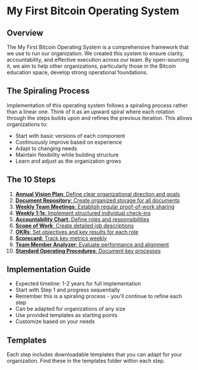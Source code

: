 # My First Bitcoin Operating System

## Overview
The My First Bitcoin Operating System is a comprehensive framework that we use to run our organization. We created this system to ensure clarity, accountability, and effective execution across our team. By open-sourcing it, we aim to help other organizations, particularly those in the Bitcoin education space, develop strong operational foundations.

## The Spiraling Process

Implementation of this operating system follows a spiraling process rather than a linear one. Think of it as an upward spiral where each rotation through the steps builds upon and refines the previous iteration. This allows organizations to:
- Start with basic versions of each component
- Continuously improve based on experience
- Adapt to changing needs
- Maintain flexibility while building structure
- Learn and adjust as the organization grows

## The 10 Steps
1. [**Annual Vision Plan**: Define clear organizational direction and goals](https://github.com/MyFirstBitcoin/OS-Everything/tree/587f25002295ed3cdc5b92344e4012db8119de0b/Operations%20%26%20Fundraising/Internal%20Docs/Operating%20System/Step%201%3A%20Annual%20Vision%20Plan)
2. [**Document Repository**: Create organized storage for all documents](https://github.com/MyFirstBitcoin/OS-Everything/tree/0ede98fd3e6beffb465a65523ae5b78cf0b12a28/Operations%20%26%20Fundraising/Internal%20Docs/Operating%20System/Step%202%3A%20Document%20Repository%20Structure) 
3. [**Weekly Team Meetings**: Establish regular proof-of-work sharing](https://github.com/MyFirstBitcoin/Open-Source-Everything/tree/d349cdc5c1115de768b87861d1d5c678cbf3f5e8/Operations%20%26%20Fundraising/Internal%20Docs/Operating%20System/Step%203%3A%20Weekly%20Team%20Meetings%20(POW))
4. [**Weekly 1:1s**: Implement structured individual check-ins]()
5. [**Accountability Chart**: Define roles and responsibilities]()
6. [**Scope of Work**: Create detailed job descriptions]()
7. [**OKRs**: Set objectives and key results for each role]()
8. [**Scorecard**: Track key metrics weekly]()
9. [**Team Member Analyzer**: Evaluate performance and alignment]()
10. [**Standard Operating Procedures**: Document key processes]()

## Implementation Guide
- Expected timeline: 1-2 years for full implementation
- Start with Step 1 and progress sequentially
- Remember this is a spiraling process - you'll continue to refine each step
- Can be adapted for organizations of any size
- Use provided templates as starting points
- Customize based on your needs

## Templates
Each step includes downloadable templates that you can adapt for your organization. Find these in the templates folder within each step.

